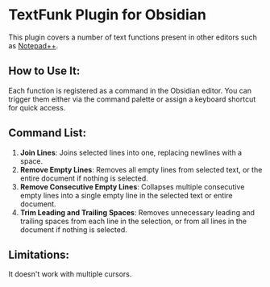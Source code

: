# TextFunk Plugin for Obsidian

This plugin covers a number of text functions present in other editors such as [Notepad++](https://github.com/notepad-plus-plus/notepad-plus-plus).

## How to Use It:
Each function is registered as a command in the Obsidian editor. You can trigger them either via the command palette or assign a keyboard shortcut for quick access.

## Command List:
1. **Join Lines**: Joins selected lines into one, replacing newlines with a space.
2. **Remove Empty Lines**: Removes all empty lines from selected text, or the entire document if nothing is selected.
3. **Remove Consecutive Empty Lines**: Collapses multiple consecutive empty lines into a single empty line in the selected text or entire document.
4. **Trim Leading and Trailing Spaces**: Removes unnecessary leading and trailing spaces from each line in the selection, or from all lines in the document if nothing is selected.

## Limitations:
It doesn't work with multiple cursors.
